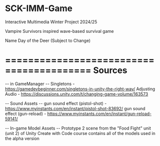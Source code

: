 # SCK-IMM-Game
Interactive Multimedia Winter Project 2024/25

Vampire Survivors inspired wave-based survival game

Name Day of the Deer (Subject to Change)

=========================================
                  Sources
=========================================
-- in GameManager --
Singletons - https://gamedevbeginner.com/singletons-in-unity-the-right-way/
Adjusting Audio - https://discussions.unity.com/t/changing-game-volume/163573

-- Sound Assets --
gun sound effect (pistol-shot) - https://www.myinstants.com/en/instant/pistol-shot-83692/
gun sound effect (gun-reload) - https://www.myinstants.com/en/instant/gun-reload-59141/

-- In-game Model Assets --
Prototype 2 scene from the "Food Fight" unit (unit 2) of Unity Create with Code course contains all of the models used in the alpha version
